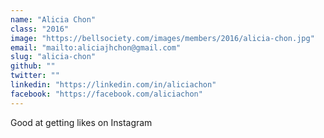 ```yaml
---
name: "Alicia Chon"
class: "2016"
image: "https://bellsociety.com/images/members/2016/alicia-chon.jpg"
email: "mailto:aliciajhchon@gmail.com"
slug: "alicia-chon"
github: ""
twitter: ""
linkedin: "https://linkedin.com/in/aliciachon"
facebook: "https://facebook.com/aliciachon"
---
```

Good at getting likes on Instagram